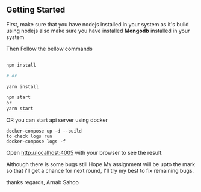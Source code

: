 ## Getting Started

First, make sure that you have nodejs installed in your system as it's build using nodejs
also make sure you have installed **Mongodb** installed in your system

Then Follow the bellow commands

```bash

npm install

# or

yarn install

```

```bash
npm start
or
yarn start
```

OR you can start api server using docker

```
docker-compose up -d --build
to check logs run
docker-compose logs -f
```

Open [http://localhost:4005](http://localhost:1337) with your browser to see the result.

Although there is some bugs still Hope My assignment will be upto the mark so that i'll get a chance for next round, I'll try my best to fix remaining bugs.

thanks regards,
Arnab Sahoo
